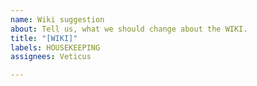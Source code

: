 ```yaml
---
name: Wiki suggestion
about: Tell us, what we should change about the WIKI.
title: "[WIKI]"
labels: HOUSEKEEPING
assignees: Veticus

---
```




